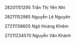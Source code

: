 28201151295	Trần Thị Yến Nhi 

28211152985	Nguyễn Lê Nguyên

27211138605	Ngô Hoàng Khiêm

27211234570	Nguyễn Văn Khánh
